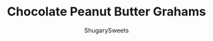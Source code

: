 ---
layout: ../../layouts/MarkdownPostLayout.astro
title: Chocolate Peanut Butter Grahams
author: ShugarySweets
pubDate: 2018-12-12
description: "Looking for an easy, no bake treat idea? How about whipping up some Chocolate Peanut Butter Grahams?"
image_url: https://www.shugarysweets.com/wp-content/uploads/2015/01/chocolate-peanut-butter-grahams-2.jpg
tags: ["Candy","American"]
calories: 116
protein: 2
carbohydrates: 12
fats: 7
fiber: 0
ingredients: ["2 sleeves graham crackers (18 whole or 36 square halves)","12 ounce milk chocolate chips","12 ounce white chocolate chips","1/4 cup creamy peanut butter"]
serves: 36
time: "45 minutes"
prepTime: "45 minutes"
instructions: ["In a glass bowl, combine white chocolate chips (I prefer to use Ghirardelli) and creamy peanut butter. Microwave for 30 seconds, stir and heat an additional 30 seconds. Stir until smooth (if necessary heat an additional 15 seconds).","Line counter with parchment paper. Dip half of the graham cracker into the melted white chocolate PB combo. Tap gently until excess is removed and lay on parchment. Repeat with remaining grahams. Heat milk chocolate chips for 30 seconds in glass bowl in microwave. Stir and heat an additional 30 seconds. At this point the white chocolate should be hardened. Holding the tip of the graham. dip opposite side of cracker into melted milk chocolate, tap and lay on parchment. Repeat until all grahams are dipped.","If desired and you want to decorate tops, reheat excess chocolate for 10-15 seconds. Pour white chocolate PB into a small ziploc bag. Snip off the corner and drizzle of milk chocolate dipped grahams. Repeat with the milk chocolate onto the white chocolate side of the cracker. Allow to set, about 15-30 minutes. Store in airtight container at room temperature. ENJOY."]
nutrition: ["116 calories","12 grams carbohydrates","4 milligrams cholesterol","7 grams fat","0 grams fiber","2 grams protein","4 grams saturated fat","28 grams sodium","11 grams sugar","0 grams trans fat","2 grams unsaturated fat"]
---